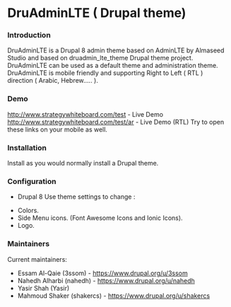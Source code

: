 # DruAdminLTE ( Drupal theme)

### Introduction

DruAdminLTE is a Drupal 8 admin theme based on AdminLTE by Almaseed Studio and based on druadmin_lte_theme Drupal theme project. DruAdminLTE can be used as a default theme and administration theme. DruAdminLTE is mobile friendly and supporting Right to Left ( RTL ) direction ( Arabic, Hebrew..... ).

### Demo

http://www.strategywhiteboard.com/test - Live Demo
http://www.strategywhiteboard.com/test/ar - Live Demo (RTL)
Try to open these links on your mobile as well.

### Installation

Install as you would normally install a Drupal theme.

### Configuration

- Drupal 8
  Use theme settings to change :

* Colors.
* Side Menu icons. (Font Awesome Icons and Ionic Icons).
* Logo.

### Maintainers

Current maintainers:

- Essam Al-Qaie (3ssom) - https://www.drupal.org/u/3ssom
- Nahedh Alharbi (nahedh) - https://www.drupal.org/u/nahedh
- Yasir Shah (Yasir)
- Mahmoud Shaker (shakercs) - https://www.drupal.org/u/shakercs
